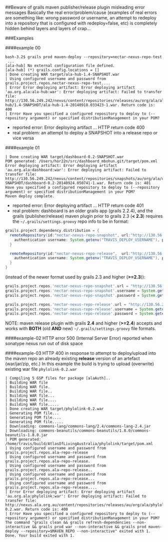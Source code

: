##Beware of grails maven publisher/release plugin misleading error messages
Basically the real error/problem/cause (examples of real errors are something like: wrong password or username, an attempt to redeploy into a repository that is configured with redeploy=false, etc) is completely hidden behind layers and layers of crap...

###Examples

####example 00
```
bash-3.2$ grails prod maven-deploy --repository=nectar-nexus-repo-test
 ...
[ala-hub] No external configuration file defined.
[ala-hub] (*) grails.config.locations = []
| Done creating WAR target/ala-hub-1.4-SNAPSHOT.war
| Using configured username and password from grails.project.repos.nectar-nexus-repo-test....
| Error Error deploying artifact: Error deploying artifact 'au.org.ala:ala-hub:war': Error deploying artifact: Failed to transfer file: http://130.56.249.242/nexus/content/repositories/releases/au/org/ala/ala-hub/1.4-SNAPSHOT/ala-hub-1.4-20140918.033423-1.war. Return code is: 400
| Error Have you specified a configured repository to deploy to (--repository argument) or specified distributionManagement in your POM?
```
* reported error: Error deploying artifact ... HTTP return code 400
* real problem: an attempt to deploy a SNAPSHOT into a release repo or vice versa

####example 01
```
| Done creating WAR target/dashboard-0.2-SNAPSHOT.war
POM generated: /Users/hor22n/src/dashboard_mbohun.git/target/pom.xml
Error deploying artifact: Error deploying artifact 'au.org.ala:dashboard:war': Error deploying artifact: Failed to transfer file: http://130.56.249.242/nexus/content/repositories/snapshots/au/org/ala/dashboard/0.2-SNAPSHOT/dashboard-0.2-20140924.050741-1.war. Return code is: 401
Have you specified a configured repository to deploy to (--repository argument) or specified distributionManagement in your POM?
Maven deploy complete.
``` 
* reported error: Error deploying artifact ... HTTP return code 401
* real problem: dashboard is an older grails app (grails 2.2.4), and the grails (publisher/release) maven plugin prior to grails 2.3 (**< 2.3**) requires the `~/.grails/settings.groovy` repo info to be in format:
```groovy
grails.project.dependency.distribution = {
  remoteRepository(id:"nectar-nexus-repo-snapshot", url:"http://130.56.249.242/nexus/content/repositories/snapshots") {
    authentication username: System.getenv("TRAVIS_DEPLOY_USERNAME"), password: System.getenv("TRAVIS_DEPLOY_PASSWORD")
  }

  remoteRepository(id:"nectar-nexus-repo-release",  url:"http://130.56.249.242/nexus/content/repositories/releases") {
    authentication username: System.getenv("TRAVIS_DEPLOY_USERNAME"), password: System.getenv("TRAVIS_DEPLOY_PASSWORD")
  }
}
```
(instead of the newer format used by grails 2.3 and higher (**>=2.3**)):
```groovy
grails.project.repos.'nectar-nexus-repo-snapshot'.url = "http://130.56.249.242/nexus/content/repositories/snapshots/"
grails.project.repos.'nectar-nexus-repo-snapshot'.username = System.getenv("TRAVIS_DEPLOY_USERNAME")
grails.project.repos.'nectar-nexus-repo-snapshot'.password = System.getenv("TRAVIS_DEPLOY_PASSWORD")

grails.project.repos.'nectar-nexus-repo-release'.url = "http://130.56.249.242/nexus/content/repositories/releases/"
grails.project.repos.'nectar-nexus-repo-release'.username = System.getenv("TRAVIS_DEPLOY_USERNAME")
grails.project.repos.'nectar-nexus-repo-release'.password = System.getenv("TRAVIS_DEPLOY_PASSWORD")
```
NOTE: maven release plugin with grails **2.4** and higher (**>=2.4**) accepts and works with **BOTH** (old **AND** new) `~/.grails/settings.groovy` file formats.

####example-02
HTTP error 500 (Internal Server Error) reported when sonatype nexus run out of disk space

####example-03
HTTP 400 in response to attempt to deploy/upload into the maven repo an already existing **release** version of an artefact (war/jar/zip, etc.) In this example the build is trying to upload (overwrite) existing war file `phylolink-0.2.war`
```
| Compiling 5 GSP files for package [alaAuth]..
| Building WAR file
| Building WAR file.
| Building WAR file..
| Building WAR file...
| Building WAR file....
| Building WAR file.....
| Done creating WAR target/phylolink-0.2.war
| Generating POM file...
| Generating POM file....
| Generating POM file.....
| Downloading: commons-lang/commons-lang/2.4/commons-lang-2.4.jar
| Downloading: commons-beanutils/commons-beanutils/1.8.0/commons-beanutils-1.8.0.jar
| POM generated: /home/travis/build/AtlasOfLivingAustralia/phylolink/target/pom.xml
| Using configured username and password from grails.project.repos.ala-repo-release
| Using configured username and password from grails.project.repos.ala-repo-release.
| Using configured username and password from grails.project.repos.ala-repo-release..
| Using configured username and password from grails.project.repos.ala-repo-release...
| Using configured username and password from grails.project.repos.ala-repo-release....
| Error Error deploying artifact: Error deploying artifact 'au.org.ala:phylolink:war': Error deploying artifact: Failed to transfer file: http://nexus.ala.org.au/content/repositories/releases/au/org/ala/phylolink/0.2/phylolink-0.2.war. Return code is: 400
| Error Have you specified a configured repository to deploy to (--repository argument) or specified distributionManagement in your POM?
The command "grails clean && grails refresh-dependencies --non-interactive && grails prod war --non-interactive && grails prod maven-deploy --repository=$MAVEN_REPO --non-interactive" exited with 1.
Done. Your build exited with 1.
```
